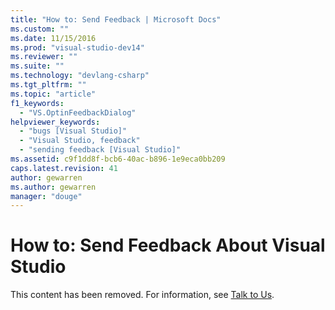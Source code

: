 ```yaml
---
title: "How to: Send Feedback | Microsoft Docs"
ms.custom: ""
ms.date: 11/15/2016
ms.prod: "visual-studio-dev14"
ms.reviewer: ""
ms.suite: ""
ms.technology: "devlang-csharp"
ms.tgt_pltfrm: ""
ms.topic: "article"
f1_keywords:
  - "VS.OptinFeedbackDialog"
helpviewer_keywords:
  - "bugs [Visual Studio]"
  - "Visual Studio, feedback"
  - "sending feedback [Visual Studio]"
ms.assetid: c9f1dd8f-bcb6-40ac-b896-1e9eca0bb209
caps.latest.revision: 41
author: gewarren
ms.author: gewarren
manager: "douge"
---
```

# How to: Send Feedback About Visual Studio
This content has been removed. For information, see [Talk to Us](../ide/talk-to-us.md).